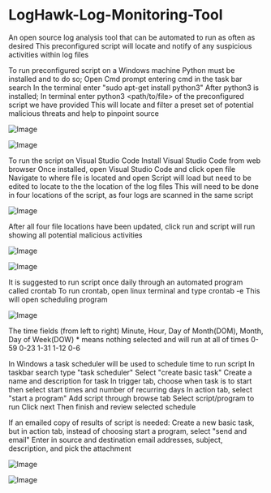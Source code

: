 # LogHawk-Log-Monitoring-Tool
An open source log analysis tool that can be automated to run as often as desired
This preconfigured script will locate and notify of any suspicious activities within log files

To run preconfigured script on a Windows machine 
Python must be installed and to do so;
Open Cmd prompt entering cmd in the task bar search
In the terminal enter "sudo apt-get install python3"
After python3 is installed;
In terminal enter python3 <path/to/file> of the preconfigured script we have provided
This will locate and filter a preset set of potential malicious threats and help to pinpoint source

![Image](https://github.com/user-attachments/assets/b379d22b-60cd-410e-a34d-6294ce1890b3)

![Image](https://github.com/user-attachments/assets/7d0ccce8-0a8d-41ce-87ee-68c12c4f8c8d)


To run the script on Visual Studio Code
Install Visual Studio Code from web browser
Once installed, open Visual Studio Code and click open file
Navigate to where file is located and open
Script will load but need to be edited to locate to the the location of the log files
This will need to be done in four locations of the script, as four logs are scanned in the same script

![Image](https://github.com/user-attachments/assets/0583b29e-c11f-4fa3-8c98-3c13060b9ce0)

After all four file locations have been updated, click run and script will run showing all potential malicious activities

![Image](https://github.com/user-attachments/assets/d447d9fb-b85e-4535-bf72-aa90df6ffec4)

![Image](https://github.com/user-attachments/assets/a5103281-8887-47a2-9383-543d9c7c3c38)

It is suggested to run script once daily through an automated program called crontab
To run crontab, open linux terminal and type crontab -e
This will open scheduling program 

![Image](https://github.com/user-attachments/assets/e93bda06-e6bf-417f-91a8-6afc1658729e)

The time fields (from left to right) Minute, Hour, Day of Month(DOM), Month, Day of Week(DOW)   * means nothing selected and will run at all of times
                                      0-59   0-23       1-31          1-12         0-6       


In Windows a task scheduler will be used to schedule time to run script
In taskbar search type "task scheduler"
Select "create basic task"
Create a name and description for task
In trigger tab, choose when task is to start then select start times and number of recurring days
In action tab, select "start a program"
Add script through browse tab
Select script/program to run
Click next
Then finish and review selected schedule


If an emailed copy of results of script is needed:
Create a new basic task, but in action tab, instead of choosing start a program, select "send and email"
Enter in source and destination email addresses, subject, description, and pick the attachment

![Image](https://github.com/user-attachments/assets/86c1ace9-2930-4f46-ac3d-7d1e72afca96)

![Image](https://github.com/user-attachments/assets/05871cf9-92c5-44ee-9921-a183e10fd2ec)










